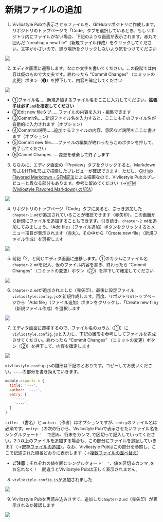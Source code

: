 # 新規ファイルの追加

1. Vivliostyle Pubで表示させるファイルを、GitHubリポジトリに作成します。リポジトリのトップページで「Code」タブを選択しているとき、もしリポジトリ内にファイルがない場合、下記のような画面が表示されます。赤丸で囲んだ “creating a new file”（新規ファイル作成）をクリックしてください。文字が小さいので、違う場所をクリックしないよう気をつけてください

![ ](images/file-operation/adding-a-new-file/fig-1.png)

2. エディタ画面に遷移します。なにか文字を書いてください。この段階では内容は仮のもので大丈夫です。終わったら “Commit Changes” （コミットの変更）ボタン（❺）を押下して、内容を確定してください

![ ](images/file-operation/adding-a-new-file/fig-2.png)


- ①ファイル名……新規追加するファイル名をここに入力してください。**拡張子は必ず`.md`を指定してください**
- ②Edit new fileタブ……ファイルの内容を入力・編集できます
- ③Commit名……新規ファイル名を入力すると、ここにもそのファイル名が自動的に入力されます（オプション）
- ④Commitの説明……追加するファイルの内容、意図など説明をここに書きます（オプション）
- ⑤Commit new file……ファイルの編集が終わったらこのボタンを押して、終了してください
- ⑥Cancel Changes……変更を破棄して終了します


3. ちなみに、エディタ画面の「Preview」タブをクリックすると、Markdown形式をHTML形式で描画したプレビューが確認できます。ただし、[GitHub Flavored Markdown - GFM記法](https://docs.github.com/ja/github/writing-on-github/getting-started-with-writing-and-formatting-on-github/basic-writing-and-formatting-syntax)による描画なので、Vivliostyle Pubのプレビューと異なる部分もあります。参考に留めてください（→[VFM (Vivliostyle Flavored Markdown) の記法]()）

![ ](images/file-operation/adding-a-new-file/fig-3.png)


4. リポジトリのトップページ「Code」タブに戻ると、さっき追加した`chapter-1.md`が追加されていることが確認できます（赤矢印）。この画面から新規にファイルを追加することもできます。引き続き、`chapter-2.md`を追加してみましょう。「Add file」（ファイル追加）ボタンをクリックするとメニュー項目が表示されます（赤丸）。その中から「Create new file」（新規ファイル作成）を選択します

![ ](images/file-operation/adding-a-new-file/fig-4.png)


5. 前記「2」と同じエディタ画面に遷移します。①のカラムにファイル名`chapter-2.md`を記入、仮のファイル内容を書き、終わったら “Commit Changes” （コミットの変更）ボタン（②）を押下して確定してください

![ ](images/file-operation/adding-a-new-file/fig-5.png)

6. `chapter-2.md`が追加されました（赤矢印）。最後に設定ファイル`vivliostyle.config.js`を新規作成します。再度、リポジトリのトップページから「Add file」（ファイル追加）ボタンをクリックし、「Create new file」（新規ファイル作成）を選択します

![ ](images/file-operation/adding-a-new-file/fig-6.png)


7. エディタ画面に遷移するので、ファイル名のカラム（①）に`vivliostyle.config.js`と入力し、下記の雛形を参考にしてファイルを完成させてください。終わったら “Commit Changes” （コミットの変更）ボタン（②）を押下して、内容を確定します

![ ](images/file-operation/adding-a-new-file/fig-7.png)

`vivliostyle.config.js`の雛形は下記のとおりです。コピーしてお使いください。`----`の部分を書き換えていきます。

```js
module.exports = {
  title: '---',
  author: '----',
  entry: [
    '----',
    '----',
  ]
}
```
`title: `（書名）と`author:`（作者）はオプションですが、`entry`のファイル名は必須です。`entry: [`の次の行から、Vivliostyle Pubで表示させたいファイル名をシングルクォート`'　'`で囲み、行末をカンマ`,`で区切って記入していってください。2つ以上のファイルを追加する場合も、この部分にファイルを追記していきます（→[既存ファイルの追加](/ja/file-operation/adding-existing-files.md)）。なお、Vivliostyle Pubはこの部分を参照し、ここで記述された順番どおりに表示します（→[複数ファイルの並べ替え](/ja/file-operation/reordering-files.md)）

- **ご注意**：それぞれの値を囲むシングルクォート`'　'`、値を区切るカンマ`,`をお忘れなく！　間違うとVivliostyle Pubは正しく表示されません。


8. `vivliostyle.config.js`が追加されました

![ ](images/file-operation/adding-a-new-file/fig-8.png)

9. Vivliostyle Pubを再読み込みさせて、追加した`chapter-2.md`（赤矢印）が表示されるか確認します

![ ](images/file-operation/adding-a-new-file/fig-9.png)